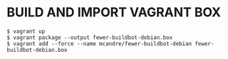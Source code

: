 # BUILD AND IMPORT VAGRANT BOX

```console
$ vagrant up
$ vagrant package --output fewer-buildbot-debian.box
$ vagrant add --force --name mcandre/fewer-buildbot-debian fewer-buildbot-debian.box
```
